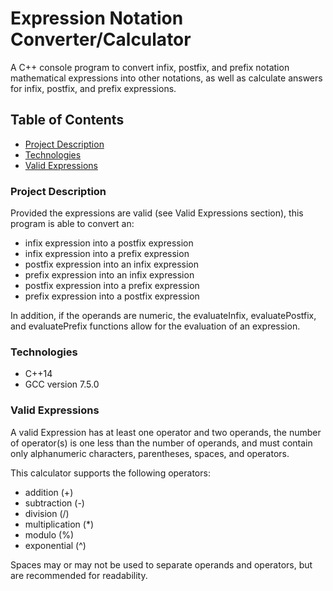 # Expression Notation Converter/Calculator
A C++ console program to convert infix, postfix, and prefix notation mathematical expressions into other notations, as well as calculate answers for infix, postfix, and prefix expressions.

## Table of Contents
- [Project Description](#project-description)
- [Technologies](#technologies)
- [Valid Expressions](#valid-expressions)

### Project Description
Provided the expressions are valid (see Valid Expressions section), this program is able to convert an:
- infix expression into a postfix expression
- infix expression into a prefix expression
- postfix expression into an infix expression
- prefix expression into an infix expression
- postfix expression into a prefix expression
- prefix expression into a postfix expression
 
In addition, if the operands are numeric, the evaluateInfix, evaluatePostfix, and
evaluatePrefix functions allow for the evaluation of an expression.

### Technologies
- C++14
- GCC version 7.5.0

### Valid Expressions
A valid Expression has at least one operator and two operands, the number of operator(s) is one less than the number of operands, and must contain only alphanumeric characters, parentheses, spaces, and operators.

This calculator supports the following operators:
- addition (+)
- subtraction (-)
- division (/)
- multiplication (*)
- modulo (%)
- exponential (^)

Spaces may or may not be used to separate operands and operators, but are recommended for readability.